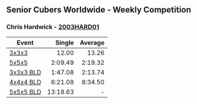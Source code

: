 ## Senior Cubers Worldwide - Weekly Competition
### Chris Hardwick - [2003HARD01](https://www.worldcubeassociation.org/persons/2003HARD01)

| Event | Single | Average |
| -- | --: | --: |
| [3x3x3](chris_hardwick/333.md) | 12.00 | 13.26 |
| [5x5x5](chris_hardwick/555.md) | 2:09.49 | 2:19.32 |
| [3x3x3 BLD](chris_hardwick/333bf.md) | 1:47.08 | 2:13.74 |
| [4x4x4 BLD](chris_hardwick/444bf.md) | 6:21.08 | 8:34.50 |
| [5x5x5 BLD](chris_hardwick/555bf.md) | 13:18.63 | - |

<!-- Global site tag (gtag.js) - Google Analytics -->
<script async src="https://www.googletagmanager.com/gtag/js?id=UA-86348435-3"></script>
<script>window.dataLayer = window.dataLayer || []; function gtag() {dataLayer.push(arguments);} gtag('js', new Date()); gtag('config', 'UA-86348435-3');</script>
